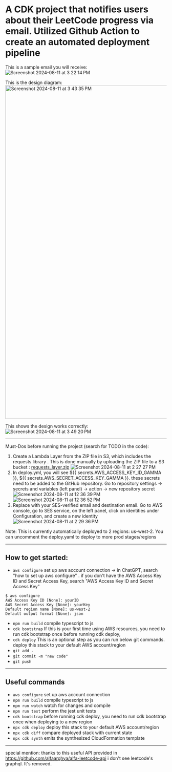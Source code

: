 # A CDK project that notifies users about their LeetCode progress via email. Utilized Github Action to create an automated deployment pipeline

This is a sample email you will receive:
![Screenshot 2024-08-11 at 3 22 14 PM](https://github.com/user-attachments/assets/2c69aca1-a9fa-425d-97b2-8758556753d8)

This is the design diagram:
<img width="1043" alt="Screenshot 2024-08-11 at 3 43 35 PM" src="https://github.com/user-attachments/assets/585e50e7-6075-48c6-af90-2db9642bc9ad">

This shows the design works correctly:
![Screenshot 2024-08-11 at 3 49 20 PM](https://github.com/user-attachments/assets/5b55158f-4139-47b4-a3d7-26c5fd1d594a)

---

Must-Dos before running the project (search for TODO in the code):

1. Create a Lambda Layer from the ZIP file in S3, which includes the requests library
. This is done manually by uploading the ZIP file to a S3 bucket  :  [requests_layer.zip](https://github.com/user-attachments/files/16576243/requests_layer.zip)
![Screenshot 2024-08-11 at 2 27 27 PM](https://github.com/user-attachments/assets/0d26289e-999b-438c-9097-86e79f60016e)
2. In deploy.yml, you will see ${{ secrets.AWS_ACCESS_KEY_ID_GAMMA }}, ${{ secrets.AWS_SECRET_ACCESS_KEY_GAMMA }}. these secrets need to be added to the GitHub repository. Go to repository settings -> secrets and variables (left panel) -> action -> new repository secret
![Screenshot 2024-08-11 at 12 36 39 PM](https://github.com/user-attachments/assets/90d19f2e-28dc-4aca-9081-4d9da615137d)
![Screenshot 2024-08-11 at 12 36 52 PM](https://github.com/user-attachments/assets/81f2cab9-36d1-4511-bce7-937cb185b172)
3. Replace with your SES-verified email and destination email. Go to AWS console, go to SES service, on the left panel,
   click on identities under Configuration, and create a new identity
![Screenshot 2024-08-11 at 2 29 36 PM](https://github.com/user-attachments/assets/661acd57-cd8f-44b0-beb2-561307da2764)

Note: This is currently automatically deployed to 2 regions: us-west-2. You can uncomment the deploy.yaml to deploy to more prod stages/regions

---

## How to get started:
* `aws configure`   set up aws account connection -> in ChatGPT, search "how to set up aws configure" . if you don't have the AWS Access Key ID and Secret Access Key, search "AWS Access Key ID and Secret Access Key"
```
$ aws configure
AWS Access Key ID [None]: yourID
AWS Secret Access Key [None]: yourKey
Default region name [None]: us-west-2
Default output format [None]: json
```
* `npm run build`   compile typescript to js
* `cdk bootstrap`   If this is your first time using AWS resources, you need to run cdk bootstrap once before running cdk deploy,
* `cdk deploy`      This is an optional step as you can run below git commands. deploy this stack to your default AWS account/region
* `git add .`
* `git commit -m "new code"`
* `git push`

---

## Useful commands
* `aws configure`   set up aws account connection
* `npm run build`   compile typescript to js
* `npm run watch`   watch for changes and compile
* `npm run test`    perform the jest unit tests
* `cdk bootstrap`   before running cdk deploy, you need to run cdk bootstrap once when deploying to a new region
* `npx cdk deploy`  deploy this stack to your default AWS account/region
* `npx cdk diff`    compare deployed stack with current state
* `npx cdk synth`   emits the synthesized CloudFormation template

---

special mention: thanks to this useful API provided in https://github.com/alfaarghya/alfa-leetcode-api 
i don't see leetcode's graphql. It's removed.
